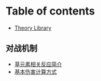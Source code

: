 # Table of contents

* [Theory Library](README.md)

## 对战机制 <a href="#combat-mechanics" id="combat-mechanics"></a>

* [草元素相关反应简介](combat-mechanics/Reactions-Intro.md)
* [基本伤害计算方式](combat-mechanics/general-damage-formula.md)
